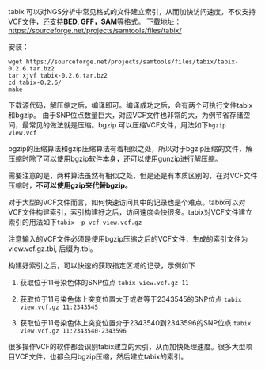 tabix 可以对NGS分析中常见格式的文件建立索引，从而加快访问速度，不仅支持VCF文件，还支持**BED, GFF，SAM**等格式。
下载地址：https://sourceforge.net/projects/samtools/files/tabix/

安装：
```
wget https://sourceforge.net/projects/samtools/files/tabix/tabix-0.2.6.tar.bz2
tar xjvf tabix-0.2.6.tar.bz2
cd tabix-0.2.6/
make
```

下载源代码，解压缩之后，编译即可。编译成功之后，会有两个可执行文件tabix和bgzip。 由于SNP位点数量巨大，对应VCF文件也非常的大，为例节省存储空间，最常见的做法就是压缩。bgzip 可以压缩VCF文件，用法如下`bgzip  view.vcf`

bgzip的压缩算法和gzip压缩算法有着相似之处，所以对于bgzip压缩的文件，解压缩时除了可以使用bgzip软件本身，还可以使用gunzip进行解压缩。

需要注意的是，两种算法虽然有相似之处，但是还是有本质区别的，在对VCF文件压缩时，**不可以使用gzip来代替bgzip。**

对于大型的VCF文件而言，如何快速访问其中的记录也是个难点。tabix可以对VCF文件构建索引，索引构建好之后，访问速度会快很多。tabix对VCF文件建立索引的用法如下`tabix -p vcf view.vcf.gz`

注意输入的VCF文件必须是使用bgzip压缩之后的VCF文件，生成的索引文件为view.vcf.gz.tbi, 后缀为.tbi。

构建好索引之后，可以快速的获取指定区域的记录，示例如下

1. 获取位于11号染色体的SNP位点 
`tabix view.vcf.gz 11`

2. 获取位于11号染色体上突变位置大于或者等于2343545的SNP位点
`tabix view.vcf.gz 11:2343545`

3. 获取位于11号染色体上突变位置介于2343540到2343596的SNP位点
`tabix view.vcf.gz 11:2343540-2343596`

很多操作VCF的软件都会识别tabix建立的索引，从而加快处理速度。很多大型项目VCF文件，也都会用bgzip压缩，然后建立tabix的索引。

